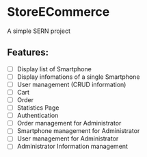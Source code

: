 # StoreECommerce
A simple SERN project

## Features:
- [ ] Display list of Smartphone
- [ ] Display infomations of a single Smartphone
- [ ] User management (CRUD information)
- [ ] Cart
- [ ] Order
- [ ] Statistics Page
- [ ] Authentication
- [ ] Order management for Administrator
- [ ] Smartphone management for Administrator
- [ ] User management for Administrator
- [ ] Administrator Information management
